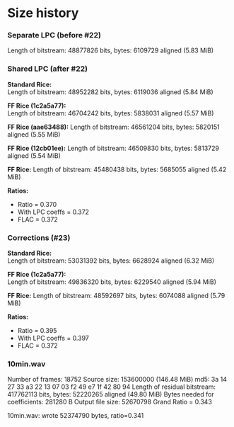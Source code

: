 # Size history

### Separate LPC (before #22)

Length of bitstream: 48877826 bits, bytes: 6109729 aligned (5.83 MiB)

### Shared LPC (after #22)

**Standard Rice:**  
Length of bitstream: 48952282 bits, bytes: 6119036 aligned (5.84 MiB)

**FF Rice (1c2a5a77):**  
Length of bitstream: 46704242 bits, bytes: 5838031 aligned (5.57 MiB)

**FF Rice (aae63488):**
Length of bitstream: 46561204 bits, bytes: 5820151 aligned (5.55 MiB)

**FF Rice (12cb01ee):**
Length of bitstream: 46509830 bits, bytes: 5813729 aligned (5.54 MiB)

**FF Rice:**
Length of bitstream: 45480438 bits, bytes: 5685055 aligned (5.42 MiB)

**Ratios:**

- Ratio = 0.370
- With LPC coeffs = 0.372
- FLAC = 0.372

### Corrections (#23)

**Standard Rice:**  
Length of bitstream: 53031392 bits, bytes: 6628924 aligned (6.32 MiB)

**FF Rice (1c2a5a77):**  
Length of bitstream: 49836320 bits, bytes: 6229540 aligned (5.94 MiB)

**FF Rice:**
Length of bitstream: 48592697 bits, bytes: 6074088 aligned (5.79 MiB)

**Ratios:**

- Ratio = 0.395
- With LPC coeffs = 0.397
- FLAC = 0.372

### 10min.wav

Number of frames: 18752 Source size: 153600000 (146.48 MiB)
md5: 3a 14 27 33 a3 22 13 07 03 f2 49 e7 1f 42 80 94 Length of residual bitstream: 417762113 bits, bytes: 52220265
aligned (49.80 MiB)
Bytes needed for coefficients: 281280 B Output file size: 52670798 Grand Ratio = 0.343

10min.wav: wrote 52374790 bytes, ratio=0.341
